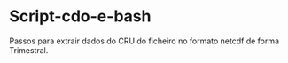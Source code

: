 # Script-cdo-e-bash
Passos para extrair dados do CRU do ficheiro no formato netcdf de forma Trimestral.
